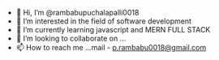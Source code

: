 - 👋 Hi, I’m @rambabupuchalapalli0018
- 👀 I’m interested in the field of software development
- 🌱 I’m currently learning javascript and MERN FULL STACK 
- 💞️ I’m looking to collaborate on ...
- 📫 How to reach me ...mail -  p.rambabu0018@gmail.com

<!---
rambabupuchalapalli0018/rambabupuchalapalli0018 is a ✨ special ✨ repository because its `README.md` (this file) appears on your GitHub profile.
You can click the Preview link to take a look at your changes.
--->

